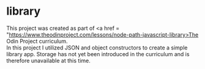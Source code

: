 # library
This project was created as part of <a href = "https://www.theodinproject.com/lessons/node-path-javascript-library>The Odin Project curriculum.</a><br />
In this project I utilized JSON and object constructors to create a simple library app. Storage has not yet been introduced in the curriculum and is therefore unavailable at this time.

